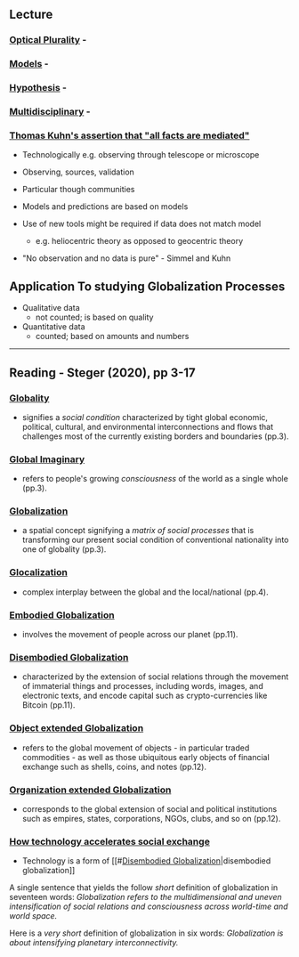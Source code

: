 ## Lecture
### <u>Optical Plurality</u> - 


### <u>Models</u> - 


### <u>Hypothesis</u> -


### <u>Multidisciplinary</u> - 


### <u>Thomas Kuhn's assertion that "all facts are mediated"</u>
- Technologically e.g. observing through telescope or microscope
- Observing, sources, validation
- Particular though communities



- Models and predictions are based on models
- Use of new tools might be required if data does not match model
	- e.g. heliocentric theory as opposed to geocentric theory
- "No observation and no data is pure" - Simmel and Kuhn

## Application To studying Globalization Processes
- Qualitative data
	- not counted; is based on quality
- Quantitative data
	- counted; based on amounts and numbers

---
## Reading - Steger (2020), pp 3-17
### <u>Globality</u>
- signifies a *social condition* characterized by tight global economic, political, cultural, and environmental interconnections and flows that challenges most of the currently existing borders and boundaries (pp.3).

### <u>Global Imaginary</u> 
- refers to people's growing *consciousness* of the world as a single whole (pp.3).

### <u>Globalization</u> 
- a spatial concept signifying a *matrix of social processes* that is transforming our present social condition of conventional nationality into one of globality (pp.3).

### <u>Glocalization</u> 
- complex interplay between the global and the local/national (pp.4).

### <u>Embodied Globalization</u>
- involves the movement of people across our planet (pp.11).

### <u>Disembodied Globalization</u>
- characterized by the extension of social relations through the movement of immaterial things and processes, including words, images, and electronic texts, and encode capital such as crypto-currencies like Bitcoin (pp.11).

### <u>Object extended Globalization</u>
- refers to the global movement of objects - in particular traded commodities - as well as those ubiquitous early objects of financial exchange such as shells, coins, and notes (pp.12).

### <u>Organization extended Globalization</u> 
- corresponds to the global extension of social and political institutions such as empires, states, corporations, NGOs, clubs, and so on (pp.12).

### <u>How technology accelerates social exchange</u> 
- Technology is a form of [[#<u>Disembodied Globalization</u>|disembodied globalization]]


A single sentence that yields the follow *short* definition of globalization in seventeen words:
	*Globalization refers to the multidimensional and uneven intensification of social relations and consciousness across world-time and world space.*

Here is a *very short* definition of globalization in six words:
	*Globalization is about intensifying planetary interconnectivity.*

